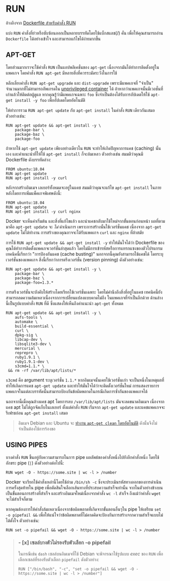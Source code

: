 # RUN

อ้างอิงจาก [Dockerfile สำหรับคำสั่ง RUN](https://docs.docker.com/engine/reference/builder/#run)

แบ่ง `RUN` คำสั่งที่ย่วหรือซับซ้อนออกเป็นหลายบรรทัดโดยใช้แบ็กสแลช(/) คั่น เพื่อให้คุณสามารถอ่าน `Dockerfile` ได้อย่างเข้าใจ และสามารถแก้ไขได้ง่ายมากขึ้น

## APT-GET
โดยส่วนมากเราจะใช้คำสั่ง `RUN` เป็นแอปพลิเคชั่นของ `apt-get` เนื่องจากมันได้ทำการติดตั้งอยู่ในแพคเกจ โดยคำสั่ง `RUN apt-get` มีหลายสิ่งที่ควรระมัดระวังในการใช้

หลีกเลี่ยงคำสั่ง `RUN apt-get upgrade` และ `dist-upgrade` เพราะมีแพคเกจที่ "จำเป็น" จำนวนมากที่ไม่สามารถอัพเกรดใน [unprivileged container](https://docs.docker.com/engine/reference/run/#security-configuration) ได้ ถ้าหากว่าแพคเกจนั้นมีเวอชั่นที่เก่าแล้วให้ติดต่อผู้ดูแล หากคุณรู้ว่ามีแพคเกจเฉพาะ `foo` ซึ่งจำเป็นต้องได้รับการอัปเดตให้ใช้ `apt-get install -y foo` เพื่ออัปเดตโดยอัตโนมัติ

ให้ทำการรวม `RUN apt-get update` กับ `apt-get install` ในคำสั่ง `RUN` เดียวกันเสมอ ตัวอย่างเช่น:

```Docker
RUN apt-get update && apt-get install -y \
    package-bar \
    package-baz \
    package-foo
```

ถ้าหากใช้ `apt-get update` เพียงอย่างเดียวใน `RUN` จะทำให้เกิดปัญหาการแคช (caching) นั้นเอง และคำแนะนำที่ให้ใช้ `apt-get install` ก็จะล้มเหลว ตัวอย่างเช่น สมมติว่าคุณมี Dockerfile ดังบรรทัดล่าง:

```Docker
FROM ubuntu:18.04
RUN apt-get update
RUN apt-get install -y curl
```

หลังจากสร้างอิมเมจ เลเยอร์ทั้งหมดจะอยู่ในแคช สมมติว่าคุณจะแก้ไข `apt-get install` ในภายหลังโดยการเพิ่มแพ็คเกจพิเศษดังนี้:

```Docker
FROM ubuntu:18.04
RUN apt-get update
RUN apt-get install -y curl nginx
```

Docker จะเห็นค่าเริ่มต้น และสิ่งที่แก้ไขแล้ว และนำแคชกลับมาใช้ใหม่จากขั้นตอนก่อนหน้า ผลที่ตามมาคือ `apt-get update` จะ *ไม่* ดำเนินการ เพราะการสร้างนั้นใช้เวอร์ชั่นแคช เนื่องจาก `apt-get update` ไม่ได้ทำงาน การสร้างของคุณอาจจะได้รับแพคเกจ `curl` และ `nginx` ที่ล้าสมัย

การใช้ `RUN apt-get update && apt-get install -y` ทำให้มั่นใจได้ว่า Dockerfile ของคุณได้ทำการติดตั้งแพคเกจเวอร์ชั่นล่าสุดแล้ว โดยไม่มีการเข้ารหัสหรือการแทรกแซงของตัวโปรแกรม เทคนิคนี้เรียกว่า "การป้องกันแคช (cache busting)" นอกจากนี้คุณยังสามารถใช้แคชได้ โดยระบุเวอร์ชั่นของแพคเกจ สิ่งนี้เรียกว่าการตรึงเวอร์ชั่น (version pinning) ดังตัวอย่างเช่น:

```Docker
RUN apt-get update && apt-get install -y \
    package-bar \
    package-baz \
    package-foo=1.3.*
```

การตรึงเวอร์ชั่นจะบังคับให้สร้างโดยเรียกใช้เวอร์ชั่นเฉพาะ โดยไม่คำนึงถึงสิ่งที่อยู่ในแคช เทคนิคนี้ยังสามารถลดความล้มเหลวเนื่องจากการเปลี่ยนแปลงแบบคาดไม่ถึง ในแพคเกจที่จำเป็นอีกด้วย
ด้านล่างนี้เป็นรูปแบบคำสั่ง `RUN` ที่ดี ซึ่งแสดงให้เห็นถึงคำแนะนำ `apt-get` ทั้งหมด

```Docker
RUN apt-get update && apt-get install -y \
    aufs-tools \
    automake \
    build-essential \
    curl \
    dpkg-sig \
    libcap-dev \
    libsqlite3-dev \
    mercurial \
    reprepro \
    ruby1.9.1 \
    ruby1.9.1-dev \
    s3cmd=1.1.* \
 && rm -rf /var/lib/apt/lists/*
```

`s3cmd` คือ argument ระบุเวอร์ชั่น `1.1.*` หากอิมเมจนั้นเคยใช้เวอร์ชั่นเก่า จะเป็นหนึ่งในเหตุผลที่ทำให้เกิดการแคช `apt-get update` และทำให้มั่นใจได้ว่าจะติดตั้งเวอร์ชั่นใหม่ การแสดงรายการแพคเกจในแต่ละบรรทัดนั้นสามารถป้องกันข้อผิดพลาดในกรณีเกิดการซ้ำกันของแพคเกจได้

นอกจากนี้เมื่อคุณล้างแคช apt โดยการลบ `/var/lib/apt/lists` มันจะลดขนาดอิมเมจ เนื่องจากแคช apt ไม่ได้ถูกจัดเก็บในเลเยอร์ ตั้งแต่คำสั่ง `RUN` เริ่มจาก `apt-get update` และแคชแพคเกจจะรีเฟรชก่อน `apt-get install` เสมอ

>อิมเมจ Debian และ Ubuntu จะ [ทำงาน `apt-get clean` โดยอัตโนมัติ](https://github.com/moby/moby/blob/03e2923e42446dbb830c654d0eec323a0b4ef02a/contrib/mkimage/debootstrap#L82-L105) ดังนั้นจึงไม่จำเป็นต้องใช้การร้องขอ

## USING PIPES

บางคำสั่ง `RUN` ขึ้นอยู่กับความสามารถในการ pipe ผลลัพธ์ของคำสั่งหนึ่งไปยังอีกคำสั่งหนึ่ง โดยใช้อักขระ pipe (`|`) ดังตัวอย่างต่อไปนี้:

```Docker
RUN wget -O - https://some.site | wc -l > /number
```

Docker จะเรียกใช้คำสั่งเหล่านี้โดยใช้ล่าม `/bin/sh -c` ซึ่งจะประเมินรหัสทางออกของการดำเนินการครั้งสุดท้ายใน pipe เพื่อตัดสินใจเลือกเส้นทางที่ประสบความสำเร็จเท่านั้น จากในตัวอย่างข้างบนเป็นขั้นตอนการสร้างที่สำเร็จ และสร้างอิมเมจใหม่เนื่องจากคำสั่ง `wc -l` สำเร็จ ถึงแม้ว่าคำสั่ง `wget` จะไม่สำเร็จก็ตาม

หากคุณต้องการให้คำสั่งล้มเหลวเนื่องจากข้อผิดพลาดที่เกิดจากขั้นตอนอื่นๆใน pipe ให้เตรียม `set -o pipefail &&` เพื่อให้แน่ใจว่าข้อผิดพลาดที่ไม่คาดคิดจะป้องกันการสร้างจากความสำเร็จแบบไม่ได้ตั้งใจ ตัวอย่างเช่น:

```Docker
RUN set -o pipefail && wget -O - https://some.site | wc -l > /number
```

>### - [x] เซลล์บางตัวไม่รองรับตัวเลือก -o pipefail 
>ในกรณีเช่น `dash` เซลล์บนอิมเมจที่ใช้ Debian จะพิจารณาใช้รูปแบบ *exec* ของ `RUN` เพื่อเลือกเซลล์ที่รองรับตัวเลือก `pipefail` ดังตัวอย่าง:
>```Docker 
> RUN ["/bin/bash", "-c", "set -o pipefail && wget -O - https://some.site | wc -l > /number"]
>```
>

